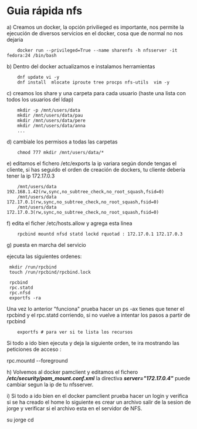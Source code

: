 # Guia rápida nfs

a) Creamos un docker, la opción privilieged es importante, nos permite la ejecución de diversos servicios en el docker, cosa que de normal no nos dejaria

		docker run --privileged=True --name sharenfs -h nfsserver -it fedora:24 /bin/bash

b) Dentro del docker actualizamos e instalamos herramientas

		dnf update vi -y
		dnf install  mlocate iproute tree procps nfs-utils  vim -y

c) creamos los share y una carpeta para cada usuario (haste una lista con todos los usuarios del ldap)
	
		mkdir -p /mnt/users/data
		mkdir /mnt/users/data/pau
		mkdir /mnt/users/data/pere
		mkdir /mnt/users/data/anna
		...



d) cambiale los permisos a todas las carpetas 

		chmod 777 mkdir /mnt/users/data/*

e) editamos el fichero /etc/exports la ip variara según donde tengas el cliente, si has seguido el orden de creación de dockers, tu cliente debería tener la ip 172.17.0.3

		/mnt/users/data 192.168.1.42(rw,sync,no_subtree_check,no_root_squash,fsid=0)
		/mnt/users/data 172.17.0.1(rw,sync,no_subtree_check,no_root_squash,fsid=0)
		/mnt/users/data 172.17.0.3(rw,sync,no_subtree_check,no_root_squash,fsid=0)

f) edita el ficher /etc/hosts.allow y agrega esta linea

		rpcbind mountd nfsd statd lockd rquotad : 172.17.0.1 172.17.0.3


g) puesta en marcha del servicio

ejecuta las siguientes ordenes:

	 mkdir /run/rpcbind
	 touch /run/rpcbind/rpcbind.lock 

	 rpcbind
	 rpc.statd
	 rpc.nfsd
	 exportfs -ra

Una vez lo anterior "funciona" prueba hacer un ps -ax tienes que tener el rpcbind  y el rpc.statd corriendo, si no vuelve a intentar los pasos a partir de rpcbind

		exportfs # para ver si te lista los recursos

Si todo a ido bien ejecuta y deja la siguiente orden, te ira mostrando las peticiones de acceso :

rpc.mountd --foreground

h) Volvemos al docker pamclient y editamos el fichero ***/etc/security/pam_mount.conf.xml*** la directiva ***server="172.17.0.4"*** puede cambiar segun la ip de tu nfsserver.

i) Si todo a ido bien en el docker pamclient prueba hacer un login y verifica si se ha creado el home lo siguiente es crear un archivo salir de la sesion de jorge y verificar si el archivo esta en el servidor de NFS.

su jorge
cd

